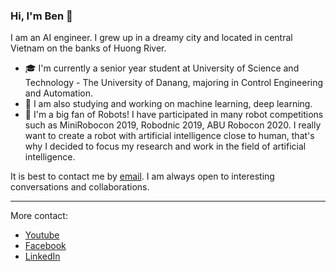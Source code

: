 ### Hi, I'm Ben 👋

<!--
**phanben110/phanben110** is a ✨ _special_ ✨ repository because its `README.md` (this file) appears on your GitHub profile.
-->
I am an AI engineer. I grew up in a dreamy city and located in central Vietnam on the banks of Huong River.
- 🎓 I'm currently a senior year student at University of Science and Technology - The University of Danang, majoring in Control Engineering and Automation.
- 🔭 I am also studying and working on machine learning, deep learning.
- 🤖 I'm a big fan of Robots! I have participated in many robot competitions such as MiniRobocon 2019, Robodnic 2019, ABU Robocon 2020. I really want to create a robot  with artificial intelligence close to human, that's why I decided to focus my research and work in the field of artificial intelligence.

It is best to contact me by [email](phanben110@gmail.com). I am always open to interesting conversations and collaborations.

---
More contact:
- [Youtube](https://www.youtube.com/channel/UCgXH-yNQBPUkYiKzyBdBudg)
- [Facebook](https://www.facebook.com/benphan110)
- [LinkedIn](https://www.linkedin.com/in/benphan110)

